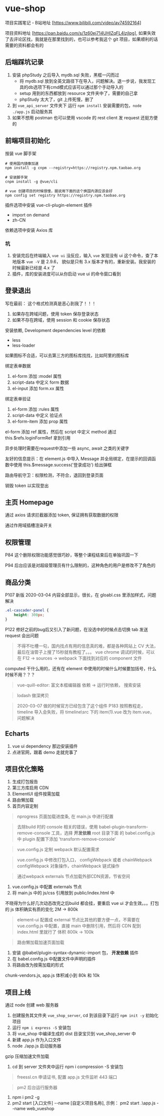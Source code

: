 # vue-shop

项目实践笔记 - B站地址 [https://www.bilibili.com/video/av74592164]

项目资料地址 [https://pan.baidu.com/s/1z60ej714UHIZqFL4lzjIpg], 如果失效了去评论区找，我就是在那里找到的，也可以参考我这个 git 项目，如果顺利的话需要的资料都会有的

## 后端踩坑记录

1. 安装 phpStudy 之后导入 mydb.sql 失败，黑框一闪而过
    * 将 mydb.sql 放到全英文路径下在导入，问题解决。退一步说，我发现工具的db选项下有cmd模式应该可以通过那个手动导入的
    * setup 用到的东西都放到 resource 文件夹中了，需要的自己拿
    * phpStudy 太大了，git 上传死慢，删了
1. 到 `vue_api_server` 文件夹下 运行 `npm install` 安装需要的包，`node ./app.js` 启动服务其
2. 如果不想用 postman 也可以使用 vscode 的 rest client 发 request 还挺方便的

## 前端项目初始化

按装 vue 脚手架

```
# 使用国内镜像加速
npm install -g cnpm --registry=https://registry.npm.taobao.org

# 安装脚手架
cnpm install -g @vue/cli

# vue 创建项目的时候很慢，据说用下面的这个换国内源应该会好
npm config set registry https://registry.npm.taobao.org
```

插件选项中安装 vue-cli-plugin-element 插件
* import on demand
* zh-CN

依赖选项中安装 Axios 库


### 坑

1. 安装完后在终端输入 `vue ui` 没反应，输入 `vue` 发现没有 ui 这个命令，查了本地版本 `vue -V` 是 2.9.6， 貌似是只有 3.x 版本才有的，重新安装。我安装的时候最新已经是 4.x 了
1. 插件，库的安装进度可以从你启动 vue ui 的命令窗口看到

## 登录退出

写在最前： 这个格式检测真是恶心到我了！！！

1. 如果存在跨域问题，使用 token 保存登录状态
1. 如果不存在跨域，使用 session 和 cookie 保存状态

安装依赖, Development dependencies level 的依赖
* less
* less-loader

如果图标不合适，可以去第三方的图标库找找，比如阿里的图标库

绑定表单数据
1. el-form 添加 :model 属性
1. script-data 中定义 form 数据
1. el-input 添加 form.xx 属性

绑定表单验证
1. el-form 添加 :rules 属性
1. script-data 中定义 验证点
1. el-form-item 添加 prop 属性

el-form 添加 ref 属性，然后在 script 中定义 method 通过 this.$refs.loginFormRef 拿到引用

异步处理时需要在request中添加一些 async, await 之类的关键字

友好的信息提示：在 element.js 中导入 Message 并全局绑定，在提示的回调函数中使用 this.$message.success('登录成功') 给出弹框

路由导航守卫：权限检测，不符合，退回到登录页面

销毁 token 以实现登出

## 主页 Homepage

通过 axios 请求拦截器添加 token, 保证拥有获取数据的权限

通过作用域插槽渲染开关

## 权限管理

P84 这个删除权限功能感觉很巧妙，等整个课程结束后在单独巩固一下

P94 后台应该是对超级管理员有什么限制的，这种角色的用户是修改不了角色的

## 商品分类

P107 新版 2020-03-04 内容全部显示，很长，在 gloabl.css 里添加样式，问题解决 

```css
.el-cascader-panel {
    height: 300px;
}
```

P122 修好之前的bug后又引入了新问题，在没选中的时候点击切换 tab 发送request 会出问题

> 不得不吐槽一句，国内找点有用的信息真的难，都是各种网站上 CV 大法，最后在油管子上搜了15秒就有教程了。。。
vue chrome 调试的时候，可以在 F12 -> sources -> webpack 下面找到对应的 component 文件

computed 干什么用的，还有在 element 中使用的时候什么时候要加括号，什么时候不用？？？

> vue-quill-editor: 富文本框编辑器
> 依赖 -> 运行时依赖， 搜索安装

> lodash 做深拷贝

> 2020-03-07 做的时候官方已经包含了这个组件
P183 按照教程走，timeline 导入会失败，将 timeline\src 下的 item(1).vue 改为 item.vue， 问题解决

## Echarts

1. vue ui dependency 那边安装插件
1. 点进官网，跟着 demo 走就完事了

## 项目优化策略

1. 生成打包报告
1. 第三方库启用 CDN
1. ElementUI 组件按需加载
1. 路由懒加载
1. 首页内容定制

> nprogress 页面加载进度条, 在 main.js 中进行配置

> 去除build 时的 console 相关的错误，使用 babel-plugin-transform-remove-console 工具，选择 **开发依赖**
> root 目录下面 的 babel.config.js 中 plugin 配置下添加 'transform-remove-console'

> vue.config.js 定制 webpack 默认配置需求

> vue.config.js 中修改打包入口， configWebpack 或者 chainWebpack
> configWebpack 对象操作，chainWebpack 链式操作

> 通过webpack externals 节点加载外部CDN资源，节省空间
1. vue.config.js 中配置 externals 节点
1. 将 main.js 中的 js/css 引用放到 public/index.html 中

不晓得为什么好几次动态改完之后build 都会挂，要重启 vue ui 才会生效。。。打包的 js 体积确实有质的变化 2M -> 800k

> element-ui 配置成 external 节点比其他的要方便一点，不需要在 vue.config.js 中配置，直接 main 中删除引用，然后将 CDN 配到 index.html 里就行了
> 体积 800k -> 100k

> 路由懒加载加速页面加载
1. 安装 @babel/plugin-syntax-dynamic-import 包， **开发依赖** 插件
1. 在 babel.config.js 中配置文件中声明的插件
1. 将路由改为按需加载的形式

chunk-vendors.js, app.js 体积减小到 80k 和 10k

## 项目上线

通过 node 创建 web 服务器

1. 创建服务其文件夹 `vue_shop_server`, cd 到该目录下运行 `npm init -y` 初始化项目
1. 运行 `npm i express -S` 安装包
1. 将 vue_shop 中编译生成的 dist 目录宝贝到 vue_shop_server 中
1. 新建 app.js 作为入口文件
1. node ./app.js 启动服务器

gzip 压缩加速文件加载
1. cd 到 server 文件夹中运行 npm i compression -S 安装包

> freessl.cn 申请证书, 配置 app.js 文件监听 443 端口

> pm2 后台运行服务器
1. npm i pm2 -g
1. pm2 start [入口文件] --name [自定义项目名称], 示例： pm2 start .\app.js --name web_vueshop